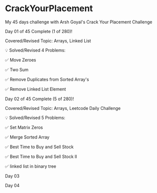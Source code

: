 # CrackYourPlacement
My 45 days challenge with Arsh Goyal's Crack Your Placement Challenge


Day 01 of 45 Complete (1 of 280)!

Covered/Revised Topic: Arrays, Linked List

💡 Solved/Revised 4 Problems:


✅ Move Zeroes

✅ Two Sum

✅ Remove Duplicates from Sorted Array's

✅ Remove Linked List Element



Day 02 of 45 Complete (5 of 280)!

Covered/Revised Topic: Arrays, Leetcode Daily Challenge 

💡 Solved/Revised 5 Problems:


✅ Set Matrix Zeros 

✅ Merge Sorted Array 

✅ Best Time to Buy and Sell Stock 

✅ Best Time to Buy and Sell Stock II

✅ linked list in binary tree


Day 03

Day 04



